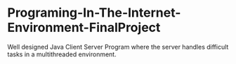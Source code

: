 # Programing-In-The-Internet-Environment-FinalProject
Well designed Java Client Server Program where the server handles difficult tasks in a multithreaded environment.
